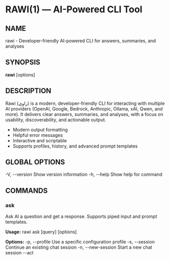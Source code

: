 # RAWI(1) — AI-Powered CLI Tool

## NAME

rawi \- Developer-friendly AI-powered CLI for answers, summaries, and analyses

## SYNOPSIS

**rawi** <command> [options]

## DESCRIPTION

Rawi (راوي) is a modern, developer-friendly CLI for interacting with multiple AI providers (OpenAI, Google, Bedrock, Anthropic, Ollama, xAI, Qwen, and more). It delivers clear answers, summaries, and analyses, with a focus on usability, discoverability, and actionable output.

- Modern output formatting
- Helpful error messages
- Interactive and scriptable
- Supports profiles, history, and advanced prompt templates

## GLOBAL OPTIONS

-V, --version Show version information
-h, --help Show help for command

## COMMANDS

### ask

Ask AI a question and get a response. Supports piped input and prompt templates.

**Usage:**
rawi ask [query] [options]

**Options:**
-p, --profile <profile> Use a specific configuration profile
-s, --session <sessionId> Continue an existing chat session
-n, --new-session Start a new chat session
--act <template> Use an act template for expert prompts
--verbose Show detailed status and debug info

**Examples:**
rawi ask "What is TypeScript?"
cat file.txt | rawi ask --act summarize "Summarize this file"
rawi ask --profile work --act code-review "Review this code"

### act

List and explore act templates for specialized prompts.

**Usage:**
rawi act [options]

**Options:**
-l, --list List all available act templates
-s, --show <template> Show details of a specific act template

**Examples:**
rawi act --list
rawi act --show developer

### configure

Configure AI provider settings and manage profiles.

**Usage:**
rawi configure [options]

**Options:**
-p, --profile <profile> Profile name to configure (default: default)
--provider <provider> AI provider (openai, anthropic, google, ollama, xai, azure, bedrock, qwen)
--model <model> AI model name
--api-key <apiKey> API key for the provider
--base-url <baseURL> Custom base URL for the provider
--resource-name <name> Resource name (Azure only)
--api-version <version> API version (Azure only)
--temperature <value> Sampling temperature (0-2)
--max-tokens <number> Maximum tokens
--language <lang> Language (english, arabic)
-s, --show Show current configuration
-l, --list List all profiles
-d, --delete <profile> Delete a profile

**Examples:**
rawi configure --provider openai --model gpt-4o --api-key sk-xxx
rawi configure --list
rawi configure --show --profile work

### provider

Show supported AI providers and their models.

**Usage:**
rawi provider [options]

**Options:**
-l, --list List all supported AI providers
-m, --list-models <provider> List all models for a specific provider

**Examples:**
rawi provider --list
rawi provider --list-models ollama

### history

Manage chat history and sessions.

**Usage:**
rawi history [options]

**Options:**
-p, --profile <profile> Profile to show history for (default: default)
-l, --limit <number> Number of sessions to show (default: 50)
--all Show all sessions (ignore limit)
--all-profiles Show sessions from all profiles
-s, --search <query> Search messages containing text
--provider <provider> Filter by AI provider
--model <model> Filter by AI model
--from <date> Show sessions from date (YYYY-MM-DD)
--to <date> Show sessions to date (YYYY-MM-DD)

**Subcommands:**
sessions List and manage chat sessions
show <sessionId> Show all messages in a session
delete <sessionId> Delete a session
stats Show usage statistics
cleanup Clean up old sessions
export Export history to a file

**Examples:**
rawi history
rawi history --profile work
rawi history sessions
rawi history show abc123
rawi history delete abc123
rawi history stats
rawi history cleanup --days 7
rawi history export --output backup.json

### info

Display information about Rawi, configuration, and environment.

**Usage:**
rawi info [options]

**Options:**
--profiles Show configured profiles

**Examples:**
rawi info
rawi info --profiles

## EXAMPLES

    cat README.md | rawi ask "Summarize this documentation"
    git diff | rawi ask "Review these changes"
    rawi ask "Create a deployment guide" > deploy.md

## EXIT CODES

| Code | Meaning              |
| ---- | -------------------- |
| 0    | Success              |
| 1    | General error        |
| 2    | Configuration error  |
| 3    | Network/API error    |
| 4    | Authentication error |

## SEE ALSO

Docs: https://rawi.mkabumattar.com
More examples: https://github.com/MKAbuMattar/rawi/tree/main/docs/examples.md
